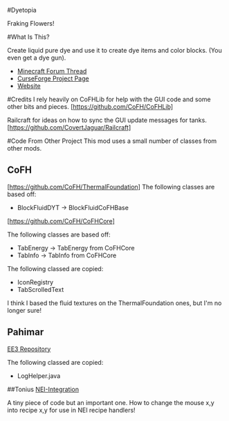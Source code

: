 #Dyetopia

Fraking Flowers!

#What Is This?

Create liquid pure dye and use it to create dye items and color blocks.
(You even get a dye gun).

* [Minecraft Forum Thread](http://www.minecraftforum.net/forums/mapping-and-modding/minecraft-mods/wip-mods/2262586-dyetopia-fraking-flowers)
* [CurseForge Project Page](http://minecraft.curseforge.com/mc-mods/226037-dyetopia)
* [Website](http://www.zen121381.zen.co.uk/dyetopia/index.shtml)

#Credits
I rely heavily on CoFHLib for help with the GUI code and some other bits and pieces.
[https://github.com/CoFH/CoFHLib]

Railcraft for ideas on how to sync the GUI update messages for tanks.
[https://github.com/CovertJaguar/Railcraft]

#Code From Other Project
This mod uses a small number of classes from other mods.
## CoFH
[https://github.com/CoFH/ThermalFoundation]
The following classes are based off:

* BlockFluidDYT -> BlockFluidCoFHBase

[https://github.com/CoFH/CoFHCore]

The following classes are based off:

* TabEnergy -> TabEnergy from CoFHCore
* TabInfo -> TabInfo from CoFHCore

The following classed are copied:

* IconRegistry
* TabScrolledText

I think I based the fluid textures on the ThermalFoundation ones, but I'm no longer sure!

## Pahimar
[EE3 Repository](https://github.com/pahimar/Equivalent-Exchange-3)

The following classed are copied:

* LogHelper.java

##Tonius
[NEI-Integration](https://github.com/Tonius/NEI-Integration/src/main/java/tonius/neiintegration/RecipeHandlerBase.java)

A tiny piece of code but an important one. How to change the mouse x,y into recipe x,y for use in NEI recipe handlers!

